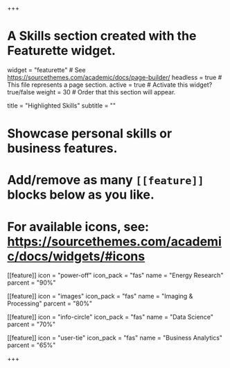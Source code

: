 +++
# A Skills section created with the Featurette widget.
widget = "featurette"  # See https://sourcethemes.com/academic/docs/page-builder/
headless = true  # This file represents a page section.
active = true  # Activate this widget? true/false
weight = 30  # Order that this section will appear.

title = "Highlighted Skills"
subtitle = ""

# Showcase personal skills or business features.
# 
# Add/remove as many `[[feature]]` blocks below as you like.
# 
# For available icons, see: https://sourcethemes.com/academic/docs/widgets/#icons

[[feature]]
  icon = "power-off"
  icon_pack = "fas"
  name = "Energy Research"
  parcent = "90%"
  
[[feature]]
  icon = "images"
  icon_pack = "fas"
  name = "Imaging & Processing"
  parcent = "80%"  
  
[[feature]]
  icon = "info-circle"
  icon_pack = "fas"
  name = "Data Science"
  parcent = "70%"
  
[[feature]]
  icon = "user-tie"
  icon_pack = "fas"
  name = "Business Analytics"
  parcent = "65%"

+++

<script src="https://apps.elfsight.com/p/platform.js" defer></script>
